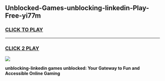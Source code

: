 
## Unblocked-Games-unblocking-linkedin-Play-Free-yi77m
<h3>
<a href="https://premium76.site?title=unblocking-linkedin&ref=18A1">CLICK TO PLAY</a></h3>
<hr>

<h3>
<a href="https://premium76.site?title=unblocking-linkedin&ref=18A1">CLICK 2 PLAY</a>
  
</h3>

<a href="https://premium76.site?title=unblocking-linkedin&ref=18A1"><img src="https://clearcache.store/games.png"></a>


**unblocking-linkedin games unblocked: Your Gateway to Fun and Accessible Online Gaming**
